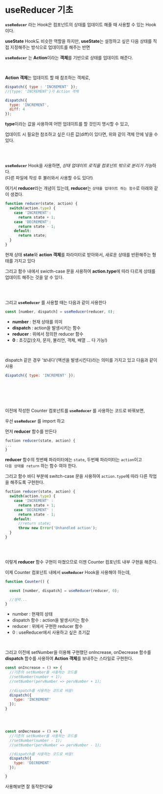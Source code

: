 # useReducer 기초

**`useReducer`** 라는 Hook은 컴포넌트의 상태를 업데이트 해줄 때 사용할 수 있는 Hook 이다.

**useState** Hook도 비슷한 역할을 하지만, **useState**는 설정하고 싶은 다음 상태를 직접 지정해주는 방식으로 업데이트를 해주는 반면

**`useReducer`** 는 **Action**이라는 **객체**를 기반으로 상태를 업데이트 해준다.   

<br>

**Action 객체**는 업데이트 할 때 참조하는 객체로,

```javascript 
dispatch({ type : 'INCREMENT' });
//{type: 'INCREMENT'}가 Action 객체

dispatch({
  type: 'INCREMENT',
  diff: 4
});
```

**type**이라는 값을 사용하여 어떤 업데이트를 할 것인지 명시할 수 있고,

업데이트 시 필요한 참조하고 싶은 다른 값(diff)이 있다면, 위와 같이 객체 안에 넣을 수 있다.

<br><br>


**`useReducer`** Hook을 사용하면, *상태 업데이트 로직을 컴포넌트 밖으로 분리가 가능*하다.  
(다른 파일에 작성 후 불러와서 사용할 수도 있다!)

여기서 **reducer**라는 개념이 있는데, **reducer**는 `상태를 업데이트 하는 함수`로 아래와 같이 생겼다.

```javascript 
function reducer(state, action) {
  switch(action.type) {
    case 'INCREMENT':
      return state + 1;
    case 'DECREMENT':
      return state - 1;
    default:
      return state;
  }
}
```

현재 상태 **state**와 **action 객체**를 파라미터로 받아와서, 새로운 상태를 반환해주는 형태를 가지고 있다

그리고 함수 내에서 swicth-case 문을 사용하여 **action.type**에 따라 다르게 상태를 업데이트 해주는 것을 알 수 있다.

<br><br>

그리고 **`useReducer`** 를 사용할 때는 다음과 같이 사용한다

```javascript 
const [number, dispatch] = useReducer(reducer, 0);
```
- **number** : 현재 상태를 의미
- **dispatch** : action을 발생시키는 함수
- **reducer** : 위에서 정의한 reducer 함수
- **0** : 초깃값(숫자, 문자, 불리언, 객체, 배열 ... 다 가능!)

<br>

dispatch 같은 경우 '보내다'(액션을 발생시킨다)라는 의미를 가지고 있고 다음과 같이 사용

```javascript 
dispatch({ type: 'INCREMENT' });
```



<br><br><br><br>



이전에 작성한 Counter 컴포넌트를 **`useReducer`** 를 사용하는 코드로 바꿔보면,


우선 **`useReducer`** 를 import 하고

먼저 **reducer** 함수를 만든다

```javascript 
fuction reducer(state, action) {
...
}
```

**reducer** 함수의 첫번째 파라미터에는 `state`, 두번째 파라미터는 `action`이고      
`다음 상태를 return` 하는 함수 여야 한다.

그리고 함수 바디 부분에 switch-case 문을 사용하여 `action.type`에 따라 다른 작업을 해주도록 구현한다.

```javascript 
fuction reducer(state, action) {
  switch(action.type) {
    case 'INCREMENT' :
      return state + 1;
    case 'DECREMENT' :
      return state - 1;
    default:
      //return state;
      throw new Error('Unhandled action');
  }
}
```

<br><br>

이렇게 **reducer** 함수 구현이 마쳤으므로 이젠 Counter 컴포넌트 내부 구현을 해준다.

이제 Counter 컴포넌트 내에서 **`useReducer`** Hook을 사용해야 하는데,

```javascript 
function Counter() {
  
  const [number, dispatch] = useReducer(reducer, 0);

  //생략...
}
```

- number : 현재의 상태
- dispatch 함수 : action을 발생시키는 함수
- reducer : 위에서 구현한 reducer 함수
- 0 : useReducer에서 사용하고 싶은 초기값

<br>

그리고 이전에 setNumber을 이용해 구현했던 onIncrease, onDecrease 함수를    
**dispatch** 함수를 사용하여 **Action 객체**를 보내주는 스타일로 구현한다.


```javascript 
const onIncrease = () => {
  //기존의 setNumber를 사용하는 코드를
  //setNumber(number + 1); 
  //setNumber(pervNumber => pervNumber + 1);
  
  //dispatch를 사용하는 코드로 바꿈!
  dispatch({
    type: 'INCREMENT'
  });
}
```

<br>

```javascript 

const onDecrease = () => {
  //기존의 setNumber를 사용하는 코드를
  //setNumber(number - 1); 
  //setNumber(pervNumber => pervNumber - 1);

  //dispatch를 사용하는 코드로 바꿈!
  dispatch({
    type: 'DECREMENT'
  });

}
```

사용해보면 잘 동작한다!😀 

<br><br><br><br>
